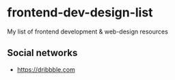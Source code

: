 # frontend-dev-design-list
My list of frontend development &amp; web-design resources



## Social networks
* https://dribbble.com
